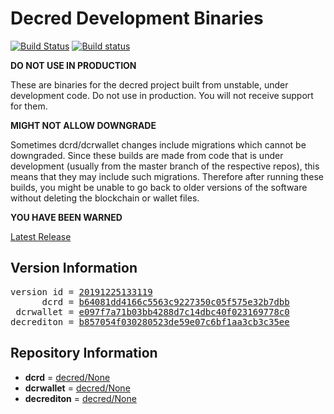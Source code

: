 
# Decred Development Binaries

[![Build Status](https://travis-ci.org/matheusd/decred-weekly-builds.svg?branch=v20191225133119)](https://travis-ci.org/matheusd/decred-weekly-builds) [![Build status](https://ci.appveyor.com/api/projects/status/hncgrnv0xuqb6s3c/branch/master?svg=true)](https://ci.appveyor.com/project/matheusd/decred-weekly-builds/branch/master)


**DO NOT USE IN PRODUCTION**

These are binaries for the decred project built from unstable, under development
code. Do not use in production. You will not receive support for them.

**MIGHT NOT ALLOW DOWNGRADE**

Sometimes dcrd/dcrwallet changes include migrations which cannot be downgraded.
Since these builds are made from code that is under development (usually from
the master branch of the respective repos), this means that they may include such
migrations. Therefore after running these builds, you might be unable to go back
to older versions of the software without deleting the blockchain or wallet
files.

**YOU HAVE BEEN WARNED**

[Latest Release](https://github.com/matheusd/decred-weekly-builds/releases/latest)

## Version Information

<pre>
version id = <a href="https://github.com/matheusd/decred-weekly-builds/releases/tag/v20191225133119">20191225133119</a>
      dcrd = <a href="https://github.com/decred/dcrd/commits/b64081dd4166c5563c9227350c05f575e32b7dbb">b64081dd4166c5563c9227350c05f575e32b7dbb</a>
 dcrwallet = <a href="https://github.com/decred/dcrwallet/commits/e097f7a71b03bb4288d7c14dbc40f023169778c0">e097f7a71b03bb4288d7c14dbc40f023169778c0</a>
decrediton = <a href="https://github.com/decred/decrediton/commits/b857054f030280523de59e07c6bf1aa3cb3c35ee">b857054f030280523de59e07c6bf1aa3cb3c35ee</a>
</pre>

## Repository Information

- **dcrd** = [decred/None](https://github.com/decred/dcrd)
- **dcrwallet** = [decred/None](https://github.com/decred/dcrwallet)
- **decrediton** = [decred/None](https://github.com/decred/decrediton)



